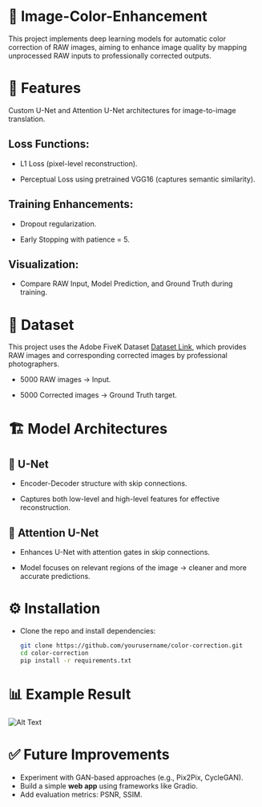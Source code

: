 # 🔮 Image-Color-Enhancement
This project implements deep learning models for automatic color correction of RAW images, aiming to enhance image quality by mapping unprocessed RAW inputs to professionally corrected outputs.

# 🚀 Features

Custom U-Net and Attention U-Net architectures for image-to-image translation.

## Loss Functions:

- L1 Loss (pixel-level reconstruction).

- Perceptual Loss using pretrained VGG16 (captures semantic similarity).

## Training Enhancements:

- Dropout regularization.

- Early Stopping with patience = 5.

## Visualization: 
- Compare RAW Input, Model Prediction, and Ground Truth during training.

# 📂 Dataset

This project uses the Adobe FiveK Dataset [Dataset Link](https://www.kaggle.com/datasets/ahmedmohmedbalta/mitabovefivek), which provides RAW images and corresponding corrected images by professional photographers.

- 5000 RAW images → Input.

- 5000 Corrected images → Ground Truth target.

# 🏗 Model Architectures
## 🔹 U-Net

- Encoder-Decoder structure with skip connections.

- Captures both low-level and high-level features for effective reconstruction.

## 🔹 Attention U-Net

- Enhances U-Net with attention gates in skip connections.

- Model focuses on relevant regions of the image → cleaner and more accurate predictions.

# ⚙️ Installation
- Clone the repo and install dependencies:
  ```bash
  git clone https://github.com/yourusername/color-correction.git
  cd color-correction
  pip install -r requirements.txt

# 📊 Example Result
![Alt Text](result/result.png)

# ✅ Future Improvements

- Experiment with GAN-based approaches (e.g., Pix2Pix, CycleGAN).
- Build a simple **web app** using frameworks like Gradio.
- Add evaluation metrics: PSNR, SSIM.
